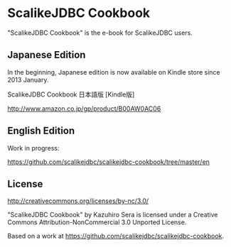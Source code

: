 ScalikeJDBC Cookbook
====================

"ScalikeJDBC Cookbook" is the e-book for ScalikeJDBC users.

## Japanese Edition

In the beginning, Japanese edition is now available on Kindle store since 2013 January.

ScalikeJDBC Cookbook 日本語版 [Kindle版]

http://www.amazon.co.jp/gp/product/B00AW0AC06

## English Edition

Work in progress:

https://github.com/scalikejdbc/scalikejdbc-cookbook/tree/master/en

## License

http://creativecommons.org/licenses/by-nc/3.0/

"ScalikeJDBC Cookbook" by Kazuhiro Sera is licensed under a Creative Commons Attribution-NonCommercial 3.0 Unported License.

Based on a work at https://github.com/scalikejdbc/scalikejdbc-cookbook.

